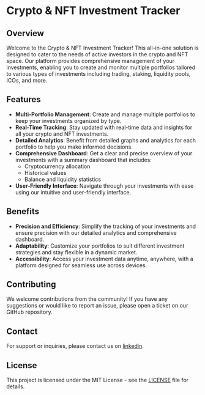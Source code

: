 # Crypto & NFT Investment Tracker

## Overview
Welcome to the Crypto & NFT Investment Tracker! This all-in-one solution is designed to cater to the needs of active investors in the crypto and NFT space. Our platform provides comprehensive management of your investments, enabling you to create and monitor multiple portfolios tailored to various types of investments including trading, staking, liquidity pools, ICOs, and more.

## Features

- **Multi-Portfolio Management**: Create and manage multiple portfolios to keep your investments organized by type.
- **Real-Time Tracking**: Stay updated with real-time data and insights for all your crypto and NFT investments.
- **Detailed Analytics**: Benefit from detailed graphs and analytics for each portfolio to help you make informed decisions.
- **Comprehensive Dashboard**: Get a clear and precise overview of your investments with a summary dashboard that includes:
  - Cryptocurrency allocation
  - Historical values
  - Balance and liquidity statistics
- **User-Friendly Interface**: Navigate through your investments with ease using our intuitive and user-friendly interface.

## Benefits

- **Precision and Efficiency**: Simplify the tracking of your investments and ensure precision with our detailed analytics and comprehensive dashboard.
- **Adaptability**: Customize your portfolios to suit different investment strategies and stay flexible in a dynamic market.
- **Accessibility**: Access your investment data anytime, anywhere, with a platform designed for seamless use across devices.

## Contributing

We welcome contributions from the community! If you have any suggestions or would like to report an issue, please open a ticket on our GitHub repository.

## Contact

For support or inquiries, please contact us on [linkedin](https://www.linkedin.com/company/hodleye).

## License

This project is licensed under the MIT License - see the [LICENSE](LICENSE) file for details.
